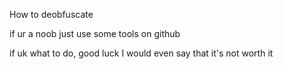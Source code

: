How to deobfuscate

if ur a noob just use some tools on github 

if uk what to do, good luck I would even say that it's not worth it
